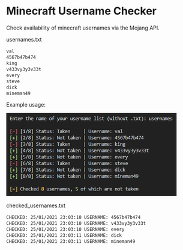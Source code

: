# Minecraft Username Checker

Check availability of minecraft usernames via the Mojang API.

usernames.txt
```
val
4567b47b474
king
v433vy3y3v33t
every
steve
dick
mineman49
```

Example usage:

![Example Image](example.png)

checked_usernames.txt
```
CHECKED: 25/01/2021 23:03:10 USERNAME: 4567b47b474
CHECKED: 25/01/2021 23:03:10 USERNAME: v433vy3y3v33t
CHECKED: 25/01/2021 23:03:10 USERNAME: every
CHECKED: 25/01/2021 23:03:11 USERNAME: dick
CHECKED: 25/01/2021 23:03:11 USERNAME: mineman49
```
